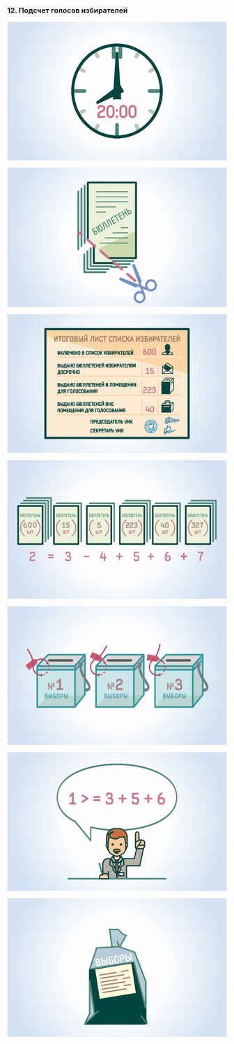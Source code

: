 ### 12. Подсчет голосов избирателей

![ [Урок 12.1 - Действия членов участковой избирательной комиссии по окончании  времени голосования ](#lesson-4.12.1) ](./4.12.1.svg)

![ [Урок 12.2 - Погашение неиспользованных избирательных бюллетеней ](#lesson-4.12.2) ](./4.12.2.svg)

![ [Урок 12.3 - Работа со списками избирателей](#lesson-4.12.3) ](./4.12.3.svg)

![ [Урок 12.4 - Промежуточная проверка контрольного соотношения ](#lesson-4.12.4) ](./4.12.4.svg)

![ [Урок 12.5 - Непосредственный подсчет голосов](#lesson-4.12.5) ](./4.12.5.svg)

![ [Урок 12.6 - Проверка контрольных соотношений данных, внесенных в протокол об итогах голосования](#lesson-4.12.6) ](./4.12.6.svg)

![ [Урок 12.7 - Работа с избирательными бюллетенями](#lesson-4.12.7) ](./4.12.7.svg)
